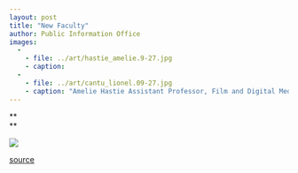 ```yaml
---
layout: post
title: "New Faculty"
author: Public Information Office
images:
  -
    - file: ../art/hastie_amelie.9-27.jpg
    - caption: 
  -
    - file: ../art/cantu_lionel.09-27.jpg
    - caption: "Amelie Hastie Assistant Professor, Film and Digital Media Amelie Hastie works in film theory and history, feminist film studies, Chinese cinemas, television studies, and interdisciplinary approaches to media studies. She is currently completing a project about women who worked in the silent film industry and later turned to writing. She earned a B.A. in literature and society from Brown University and an M.A. and Ph.D. in the Modern Studies Program at the University of Wisconsin-Milwaukee."
---
```


**  
**

  
![ ][1]

[1]: ../../images/trans.gif

[source](http://www1.ucsc.edu/currents/99-00/09-27/newfac.html "Permalink to newfac")
